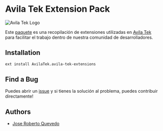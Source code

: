 # Avila Tek Extension Pack

![Avila Tek Logo](https://avilatek.dev/assets/images/logo_white.png)

Este [paquete](https://marketplace.visualstudio.com/items?itemName=AvilaTek.avila-tek-extensions) es una recopilación de extensiones utilizadas en [Avila Tek](https://avilatek.dev) para facilitar el trabajo dentro de nuestra comunidad de desarrolladores.

## Installation

```sh
ext install AvilaTek.avila-tek-extensions
```

## Find a Bug

Puedes abrir un [issue](https://github.com/Avila-Tek/extension-pack/issues) y si tienes la solución al problema, puedes contribuir directamente!

## Authors

- [Jose Roberto Quevedo](https://twitter.com/quevedodev)
